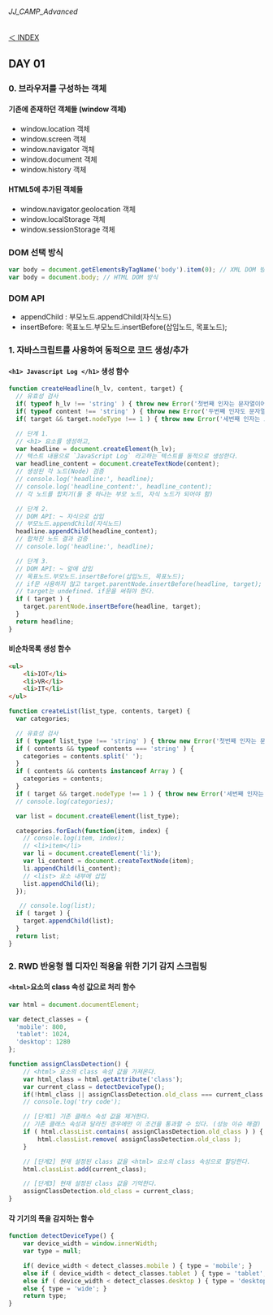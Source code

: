 ###### JJ_CAMP_Advanced

[＜ INDEX](../../README.md)

## DAY 01

### 0. 브라우저를 구성하는 객체 
#### 기존에 존재하던 객체들 (window 객체)
- window.location 객체
- window.screen 객체 
- window.navigator 객체
- window.document 객체
- window.history 객체
 
#### HTML5에 추가된 객체들
- window.navigator.geolocation 객체
- window.localStorage 객체
- window.sessionStorage 객체

### DOM 선택 방식
```javascript
var body = document.getElementsByTagName('body').item(0); // XML DOM 방식
var body = document.body; // HTML DOM 방식
```

### DOM API
- appendChild : 부모노드.appendChild(자식노드)
- insertBefore: 목표노드.부모노드.insertBefore(삽입노드, 목표노드);

### 1. 자바스크립트를 사용하여 동적으로 코드 생성/추가
#### `<h1> Javascript Log </h1>` 생성 함수
```javascript
function createHeadline(h_lv, content, target) {
  // 유효성 검사
  if( typeof h_lv !== 'string' ) { throw new Error('첫번째 인자는 문자열이어야 한다.'); }
  if( typeof content !== 'string' ) { throw new Error('두번째 인자도 문자열이어야 한다.'); }
  if( target && target.nodeType !== 1 ) { throw new Error('세번째 인자는 요소노드여야 한다.'); }

  // 단계 1.
  // <h1> 요소를 생성하고,
  var headline = document.createElement(h_lv);
  // 텍스트 내용으로 `JavaScript Log` 라고하는 텍스트를 동적으로 생성한다.
  var headline_content = document.createTextNode(content);
  // 생성된 각 노드(Node) 검증
  // console.log('headline:', headline);
  // console.log('headline_content:', headline_content);
  // 각 노드를 합치기(둘 중 하나는 부모 노드, 자식 노드가 되어야 함)

  // 단계 2.
  // DOM API: ~ 자식으로 삽입
  // 부모노드.appendChild(자식노드)
  headline.appendChild(headline_content);
  // 합쳐진 노드 결과 검증
  // console.log('headline:', headline);

  // 단계 3.
  // DOM API: ~ 앞에 삽입
  // 목표노드.부모노드.insertBefore(삽입노드, 목표노드);
  // if문 사용하지 않고 target.parentNode.insertBefore(headline, target); 사용할 경우
  // target는 undefined. if문을 써줘야 한다.
  if ( target ) {
    target.parentNode.insertBefore(headline, target);
  }
  return headline;
}
```

#### 비순차목록 생성 함수
```html
<ul>
	<li>IOT</li>
	<li>VR</li>
	<li>IT</li>
</ul>
```

```javascript
function createList(list_type, contents, target) {
  var categories;

  // 유효성 검사
  if ( typeof list_type !== 'string' ) { throw new Error('첫번째 인자는 문자열이어야 합니다.'); }
  if ( contents && typeof contents === 'string' ) {
    categories = contents.split(' ');
  }
  if ( contents && contents instanceof Array ) {
    categories = contents;
  }
  if ( target && target.nodeType !== 1 ) { throw new Error('세번째 인자는 요소노드여야 합니다.'); }
  // console.log(categories);

  var list = document.createElement(list_type);

  categories.forEach(function(item, index) {
    // console.log(item, index);
    // <li>item</li>
    var li = document.createElement('li');
    var li_content = document.createTextNode(item);
    li.appendChild(li_content);
    // <list> 요소 내부에 삽입
    list.appendChild(li);
  });

   // console.log(list);
  if ( target ) {
    target.appendChild(list);
  }
  return list;
}
```

### 2. RWD 반응형 웹 디자인 적용을 위한 기기 감지 스크립팅 
#### `<html>`요소의 class 속성 값으로 처리 함수
```javascript
var html = document.documentElement;

var detect_classes = {
  'mobile': 800,
  'tablet': 1024,
  'desktop': 1280
};
```

```javascript
function assignClassDetection() {
    // <html> 요소의 class 속성 값을 가져온다.
    var html_class = html.getAttribute('class');
    var current_class = detectDeviceType();
    if(!html_class || assignClassDetection.old_class === current_class ) { return; } // 함수 종료
    // console.log('try code');

    // [단계1] 기존 클래스 속성 값을 제거한다.
    // 기존 클래스 속성과 달라진 경우에만 이 조건을 통과할 수 있다. (성능 이슈 해결)
    if ( html.classList.contains( assignClassDetection.old_class ) ) {
        html.classList.remove( assignClassDetection.old_class );
    }

    // [단계2] 현재 설정된 class 값을 <html> 요소의 class 속성으로 할당한다.
    html.classList.add(current_class);

    // [단계3] 현재 설정된 class 값을 기억한다.
    assignClassDetection.old_class = current_class;
}
```

#### 각 기기의 폭을 감지하는 함수 
```javascript
function detectDeviceType() {
    var device_width = window.innerWidth;
    var type = null;

    if( device_width < detect_classes.mobile ) { type = 'mobile'; }
    else if ( device_width < detect_classes.tablet ) { type = 'tablet'; }
    else if ( device_width < detect_classes.desktop ) { type = 'desktop'; }
    else { type = 'wide'; }
    return type;
}
```